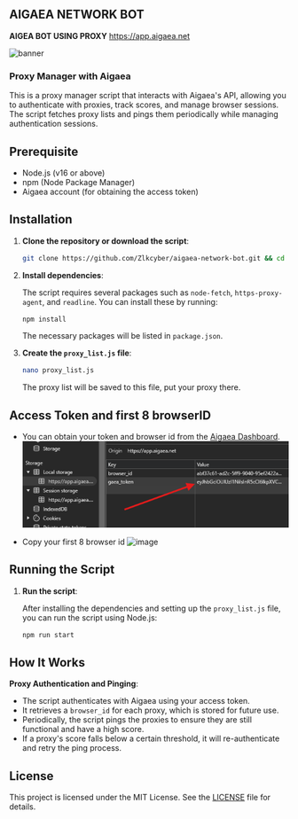 ## AIGAEA NETWORK BOT

**AIGEA BOT USING PROXY**
https://app.aigaea.net

![banner](assets/image.png)

### Proxy Manager with Aigaea

This is a proxy manager script that interacts with Aigaea's API, allowing you to authenticate with proxies, track scores, and manage browser sessions. The script fetches proxy lists and pings them periodically while managing authentication sessions.

## Prerequisite

- Node.js (v16 or above)
- npm (Node Package Manager)
- Aigaea account (for obtaining the access token)

## Installation

1. **Clone the repository or download the script**:
   ```bash
   git clone https://github.com/Zlkcyber/aigaea-network-bot.git && cd aigaea-network-bot
   ```

2. **Install dependencies**:

   The script requires several packages such as `node-fetch`, `https-proxy-agent`, and `readline`. You can install these by running:

   ```bash
   npm install
   ```

   The necessary packages will be listed in `package.json`.

3. **Create the `proxy_list.js` file**:

   ```bash
   nano proxy_list.js
   ```

   The proxy list will be saved to this file, put your proxy there.


## Access Token and first 8 browserID

- You can obtain your token and browser id from the [Aigaea Dashboard](https://app.aigaea.net).
  ![gaea-token](assets/image-1.png)

- Copy your first 8 browser id
  ![image](https://github.com/user-attachments/assets/15f23b20-951a-4963-91f3-2277b9db1b26)


## Running the Script

1. **Run the script**:

   After installing the dependencies and setting up the `proxy_list.js` file, you can run the script using Node.js:

   ```bash
   npm run start
   ```


## How It Works

**Proxy Authentication and Pinging**:
- The script authenticates with Aigaea using your access token.
- It retrieves a `browser_id` for each proxy, which is stored for future use.
- Periodically, the script pings the proxies to ensure they are still functional and have a high score.
- If a proxy's score falls below a certain threshold, it will re-authenticate and retry the ping process.

## License

This project is licensed under the MIT License. See the [LICENSE](LICENSE) file for details.
